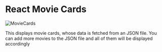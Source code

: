 # React Movie Cards

![MovieCards](https://user-images.githubusercontent.com/58882791/71559370-0ae3b900-2a83-11ea-9832-0aafb2a38d44.png)

This displays movie cards, whose data is fetched from an JSON file. You can add more movies to the JSON file and all of them will be displayed accordingly
